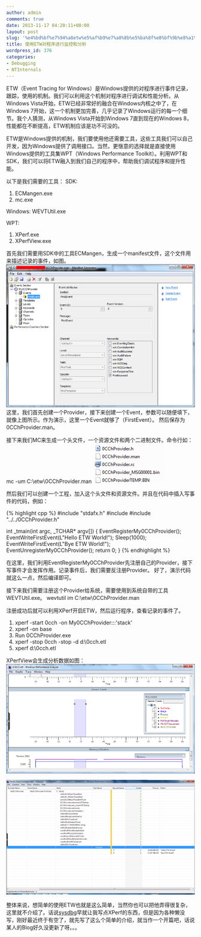 ```yaml
---
author: admin
comments: true
date: 2013-11-17 04:20:11+00:00
layout: post
slug: '%e4%bd%bf%e7%94%a8etw%e5%af%b9%e7%a8%8b%e5%ba%8f%e8%bf%9b%e8%a1%8c%e7%9b%91%e6%8e%a7%e5%92%8c%e5%88%86%e6%9e%90'
title: 使用ETW对程序进行监控和分析
wordpress_id: 376
categories:
- Debugging
- NTInternals
---
```


ETW（Event Tracing for Windows）是Windows提供的对程序进行事件记录，跟踪，使用的机制。我们可以利用这个机制对程序进行调试和性能分析。从Windows Vista开始，ETW已经非常好的融合在Windows内核之中了，在Windows 7开始，这一个机制更加完善，几乎记录了Windows运行的每一个细节。我个人猜测，从Windows Vista开始到Windows 7直到现在的Windows 8，性能都在不断提高，ETW机制应该是功不可没的。

ETW是Windows提供的机制，我们要使用他还需要工具，这些工具我们可以自己开发，因为Windows提供了调用接口。当然，更惬意的选择就是直接使用Windows提供的工具集WPT（Windows Performance Toolkit）。利用WPT和SDK，我们可以将ETW融入到我们自己的程序中，帮助我们调试程序和提升性能。

以下是我们需要的工具：
SDK:
1. ECMangen.exe
2. mc.exe

Windows:
WEVTUtil.exe

WPT:
1. XPerf.exe
2. XPerfView.exe

首先我们需要用SDK中的工具ECMangen，生成一个manifest文件，这个文件用来描述记录的事件，如图。
[![20131117114336](/uploads/2013/11/20131117114336.png)](/uploads/2013/11/20131117114336.png)
这里，我们首先创建一个Provider，接下来创建一个Event，参数可以随便填下，就像上图所示。作为演示，这里一个Event就够了（FirstEvent）。
然后保存为0CChProvider.man。

接下来我们MC来生成一个头文件，一个资源文件和两个二进制文件。命令行如：
mc -um C:\etw\0CChProvider.man
[![20131117114801](/uploads/2013/11/20131117114801.png)](/uploads/2013/11/20131117114801.png)

然后我们可以创建一个工程，加入这个头文件和资源文件。并且在代码中插入写事件的代码，例如：

{% highlight cpp %}
#include "stdafx.h"
#include 
#include "../../0CChProvider.h"


int _tmain(int argc, _TCHAR* argv[])
{
    EventRegisterMy0CChProvider();
    EventWriteFirstEvent(L"Hello ETW World!");
    Sleep(1000);
    EventWriteFirstEvent(L"Bye ETW World!");
    EventUnregisterMy0CChProvider();
    return 0;
}
 {% endhighlight %}

在这里，我们利用EventRegisterMy0CChProvider先注册自己的Provider，接下写事件才会发挥作用。记录事件后，我们需要反注册Provider。
好了，演示代码就这么一点，然后编译即可。

接下来我们需要注册这个Provider给系统，需要使用到系统自带的工具WEVTUtil.exe。
wevtutil im C:\etw\0CChProvider.man

注册成功后就可以利用XPerf开启ETW，然后运行程序，查看记录的事件了。

1. xperf -start 0cch -on My0CChProvider:::'stack'
2. xperf -on base
3. Run 0CChProvider.exe
4. xperf -stop 0cch -stop -d d:\0cch.etl
5. xperf d:\0cch.etl

XPerfView会生成分析数据如图：
[![20131117115853](/uploads/2013/11/20131117115853.png)](/uploads/2013/11/20131117115853.png)

[![20131117120007](/uploads/2013/11/20131117120007-1024x622.png)](/uploads/2013/11/20131117120007.png)

整体来说，想简单的使用ETW也就是这么简单，当然你也可以把他弄得很复杂，这里就不介绍了。话说[sysdbg](http://sysdbg.com/)早就让我写点XPerf的东西，但是因为各种懒没写，刚好最近终于有空了，就先写了这么个简单的介绍，就当作一个开篇吧，话说某人的Blog好久没更新了呀。。。
